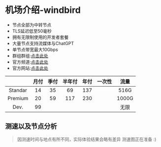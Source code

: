 # 机场介绍-windbird
* 节点全部为中转节点
* TLS延迟低至50毫秒
* 拥有无限制使用的开发者套餐
* 大量节点支持流媒体与ChatGPT
* 单节点带宽最大10Gbps
* 群组群组:[点击此处](https://t.me/Windbird_Chat)
* 官方频道:[点击此处](https://t.me/Windbird_Official)
* 官方网站:[点击此处](https://windbird.top/#/register?code=Q9CdhH7A)

|     |月付|季付|半年付|年付|一次性|流量|
|:---:|:-:|:-:|:---:|:--:|:--:|:-:|
|Standar|14|35|69|137| |516G|
|Premium|20|59|117|230| |1000G|
|Dev.|99| | | | |无限|

## 测速以及节点分析
> 因测速时间与地点有所不同，实际体验结果会略有差异
测速图正在准备 :)
